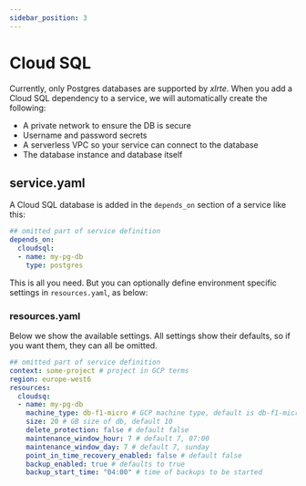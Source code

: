 ```yaml
---
sidebar_position: 3
---
```


# Cloud SQL

Currently, only Postgres databases are supported by _xlrte_. When you add a Cloud SQL dependency to a service, we will automatically create the following:

* A private network to ensure the DB is secure
* Username and password secrets
* A serverless VPC so your service can connect to the database
* The database instance and database itself

## service.yaml
A Cloud SQL database is added in the `depends_on` section of a service like this:

```yaml
## omitted part of service definition
depends_on:
  cloudsql: 
  - name: my-pg-db
    type: postgres
```

This is all you need. But you can optionally define environment specific settings in `resources.yaml`, as below:

### resources.yaml
Below we show the available settings. All settings show their defaults, so if you want them, they can all be omitted.

```yaml
## omitted part of service definition
context: some-project # project in GCP terms
region: europe-west6
resources:
  cloudsq:
  - name: my-pg-db
    machine_type: db-f1-micro # GCP machine type, default is db-f1-micro
    size: 20 # GB size of db, default 10
    delete_protection: false # default false
    maintenance_window_hour: 7 # default 7, 07:00
    maintenance_window_day: 7 # default 7, sunday
    point_in_time_recovery_enabled: false # default false
    backup_enabled: true # defaults to true
    backup_start_time: "04:00" # time of backups to be started
```